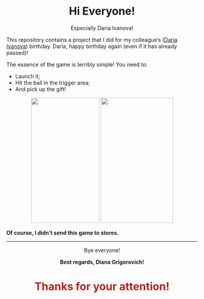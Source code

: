 <h1 align = "center">
Hi Everyone!
</h1>
<p align = "center">
Especially Daria Ivanova!
</p>

This repository contains a project that I did for my colleague’s ([Daria Ivanova](https://github.com/Numilou)) birthday.
Daria, happy birthday again (even if it has already passed)!

The essence of the game is terribly simple! You need to:
* Launch it; 
* Hit the ball in the trigger area; 
* And pick up the gift! 

<p align = "center">
<img width="180" height="330" src="https://media.githubusercontent.com/media/msgrigorovich/DaryaBirthday/main/README_PICTURES/GameStep_1.jpg">
<img width="190" height="330" src="https://media.githubusercontent.com/media/msgrigorovich/DaryaBirthday/main/README_PICTURES/GameStep_2.jpg">
</p>

<b>Of course, I didn’t send this game to stores.</b>

___

<p
    align = "center">
    Bye everyone!
</p>
<p
    align = "center">
    <b>Best regards, Diana Grigorovich!</b>
</p>
<h1
    align = "center"
    style = "color:FireBrick">
    Thanks for your attention!
</h1>